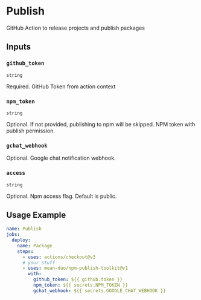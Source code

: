 # Publish

GitHub Action to release projects and publish packages

## Inputs

### `github_token`

`string`

Required. GitHub Token from action context

### `npm_token`

`string`

Optional. If not provided, publishing to npm will be skipped.
NPM token with publish permission.

### `gchat_webhook`

Optional. Google chat notification webhook.

### `access`

`string`

Optional. Npm access flag. Default is public.

## Usage Example

````yaml
name: Publish
jobs:
  deploy:
    name: Package
    steps:
      - uses: actions/checkout@v3
      # your stuff
      - uses: mean-dao/npm-publish-toolkit@v1
        with:
          github_token: ${{ github.token }}
          npm_token: ${{ secrets.NPM_TOKEN }}
          gchat_webhook: ${{ secrets.GOOGLE_CHAT_WEBHOOK }}
````

